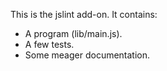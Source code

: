 This is the jslint add-on.  It contains:

* A program (lib/main.js).
* A few tests.
* Some meager documentation.
